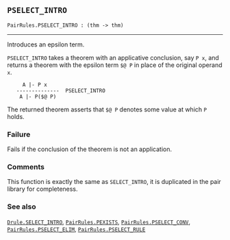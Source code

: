 ## `PSELECT_INTRO`

``` hol4
PairRules.PSELECT_INTRO : (thm -> thm)
```

------------------------------------------------------------------------

Introduces an epsilon term.

`PSELECT_INTRO` takes a theorem with an applicative conclusion, say
`P x`, and returns a theorem with the epsilon term `$@ P` in place of
the original operand `x`.

``` hol4
     A |- P x
   --------------  PSELECT_INTRO
    A |- P($@ P)
```

The returned theorem asserts that `$@ P` denotes some value at which `P`
holds.

### Failure

Fails if the conclusion of the theorem is not an application.

### Comments

This function is exactly the same as `SELECT_INTRO`, it is duplicated in
the pair library for completeness.

### See also

[`Drule.SELECT_INTRO`](#Drule.SELECT_INTRO),
[`PairRules.PEXISTS`](#PairRules.PEXISTS),
[`PairRules.PSELECT_CONV`](#PairRules.PSELECT_CONV),
[`PairRules.PSELECT_ELIM`](#PairRules.PSELECT_ELIM),
[`PairRules.PSELECT_RULE`](#PairRules.PSELECT_RULE)
